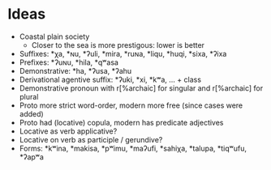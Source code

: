 # Ideas

- Coastal plain society
    - Closer to the sea is more prestigous: lower is better
- Suffixes: \*χa, \*ɴu, \*ʔuli, \*mira, \*ruɴa, \*liqu, \*huqi, \*sixa, \*ʔixa
- Prefixes: \*ʔuɴu, \*hila, \*qʷasa
- Demonstrative: \*ha, \*ʔusa, \*ʔahu
- Derivational agentive suffix: \*ʔuki, \*xi, \*kʷa, ... + class
- Demonstrative pronoun with 
    r[<one numeral>%archaic] for singular 
    and r[<ones>%archaic] for plural
- Proto more strict word-order, modern more free (since cases were added)
- Proto had (locative) copula, modern has predicate adjectives
- Locative as verb applicative?
- Locative on verb as participle / gerundive?
- Forms: \*kʷina, \*makisa, \*pʷimu, \*maʔufi, \*sahiχa, \*talupa, \*tiqʷufu, \*ʔapʷa

